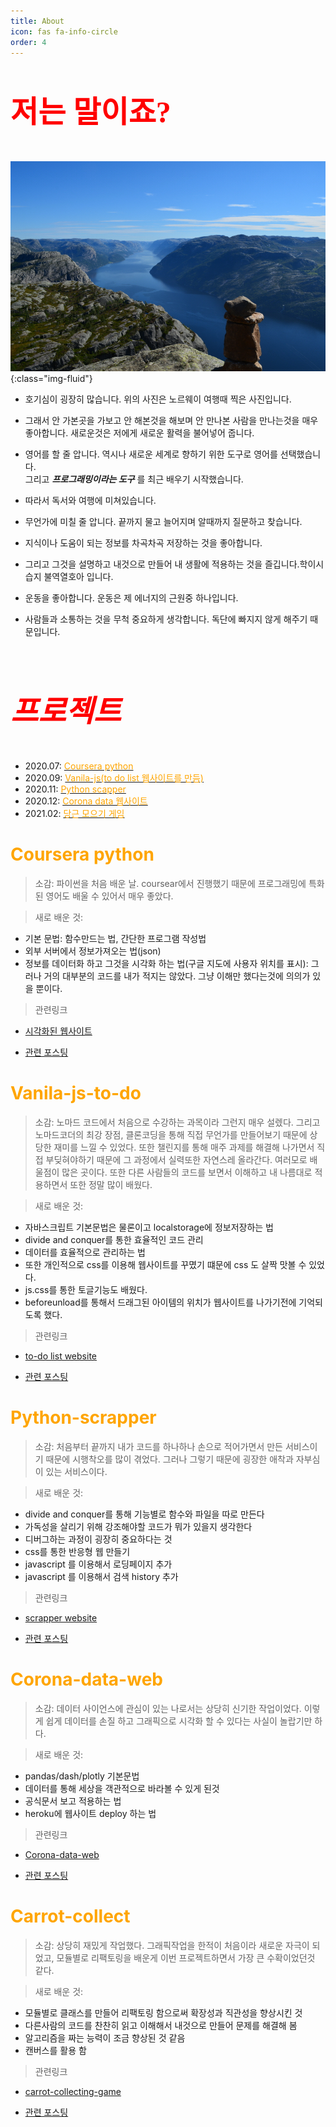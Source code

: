 ```yaml
---
title: About
icon: fas fa-info-circle
order: 4
---
```



<style>
p.a {
  font-family: "Times New Roman", Times, serif;
}
</style>

 <h1 class="text-center"><font color="red" size=7><p class="a">저는 말이죠?</p></font></h1>

![awesome](/assets/img/awesome.JPG){:class="img-fluid"}

- 호기심이 굉장히 많습니다. 위의 사진은 노르웨이 여행때 찍은 사진입니다.

- 그래서 안 가본곳을 가보고 안 해본것을 해보며 안 만나본 사람을 만나는것을 매우 좋아합니다. 새로운것은 저에게 새로운 활력을 불어넣어 줍니다.

- 영어를 할 줄 압니다. 역시나 새로운 세계로 향하기 위한 도구로 영어를 선택했습니다.  
  그리고 _**프로그래밍이라는 도구**_ 를 최근 배우기 시작했습니다.

- 따라서 독서와 여행에 미쳐있습니다.

- 무언가에 미칠 줄 압니다. 끝까지 물고 늘어지며 알때까지 질문하고 찾습니다.

- 지식이나 도움이 되는 정보를 차곡차곡 저장하는 것을 좋아합니다.

- 그리고 그것을 설명하고 내것으로 만들어 내 생활에 적용하는 것을 즐깁니다.학이시습지 불역열호아 입니다.

- 운동을 좋아합니다. 운동은 제 에너지의 근원중 하나입니다.

- 사람들과 소통하는 것을 무척 중요하게 생각합니다. 독단에 빠지지 않게 해주기 때문입니다.

<br/>

 <h1 class="text-center"><font color="red" size=7><i><p class="a">프로젝트</p></i></font></h1>

- 2020.07: [<font color="orange">Coursera python</font>](#coursera-python)
- 2020.09: [<font color="orange">Vanila-js(to do list 웹사이트를 만듬)</font>](#vanila-js-to-do)
- 2020.11: [<font color="orange">Python scapper</font>](#python-scrapper)
- 2020.12: [<font color="orange">Corona data 웹사이트</font>](#corona-data-web)
- 2021.02: [<font color="orange">당근 모으기 게임</font>](#carrot-collect)
  <!-- - [네 번째](#네-번째) -->
  <!-- - [다섯 번째](#다섯-번째) -->

# <font color="orange">Coursera python</font>

> 소감: 파이썬을 처음 배운 날. coursear에서 진행했기 때문에 프로그래밍에 특화된 영어도 배울 수 있어서 매우 좋았다.

> 새로 배운 것:

- 기본 문법: 함수만드는 법, 간단한 프로그램 작성법
- 외부 서버에서 정보가져오는 법(json)
- 정보를 데이터화 하고 그것을 시각화 하는 법(구글 지도에 사용자 위치를 표시): 그러나 거의 대부분의 코드를 내가 적지는 않았다. 그냥 이해만 했다는것에 의의가 있을 뿐이다.

> 관련링크

- [시각화된 웹사이트](https://yeonghunko.github.io/visualizing/)

- [관련 포스팅](https://yeonghunko.github.io/python/python-for-everyone2/)

# <font color="orange">Vanila-js-to-do</font>

> 소감: 노마드 코드에서 처음으로 수강하는 과목이라 그런지 매우 설렜다. 그리고 노마드코더의 최강 장점, 클론코딩을 통해 직접 무언가를 만들어보기 때문에 상당한 재미를 느낄 수 있었다. 또한 챌린지를 통해 매주 과제를 해결해 나가면서 직접 부딪혀야하기 때문에 그 과정에서 실력또한 자연스레 올라간다. 여러모로 배울점이 많은 곳이다. 또한 다른 사람들의 코드를 보면서 이해하고 내 나름대로 적용하면서 또한 정말 많이 배웠다.

> 새로 배운 것:

- 자바스크립트 기본문법은 물론이고 localstorage에 정보저장하는 법
- divide and conquer를 통한 효율적인 코드 관리
- 데이터를 효율적으로 관리하는 법
- 또한 개인적으로 css를 이용해 웹사이트를 꾸몄기 떄문에 css 도 살짝 맛볼 수 있었다.
- js.css를 통한 토글기능도 배웠다.
- beforeunload를 통해서 드래그된 아이템의 위치가 웹사이트를 나가기전에 기억되도록 했다.

> 관련링크

- [to-do list website](https://yeonghunko.github.io/TO-LIST-ADVANCED/)

- [관련 포스팅](https://yeonghunko.github.io/vanila%20js%20to-do-list/vanila13/)

# <font color="orange">Python-scrapper</font>

> 소감: 처음부터 끝까지 내가 코드를 하나하나 손으로 적어가면서 만든 서비스이기 때문에 시행착오를 많이 겪었다. 그러나 그렇기 때문에 굉장한 애착과 자부심이 있는 서비스이다.

> 새로 배운 것:

- divide and conquer를 통해 기능별로 함수와 파일을 따로 만든다
- 가독성을 살리기 위해 강조해야할 코드가 뭐가 있을지 생각한다
- 디버그하는 과정이 굉장히 중요하다는 것
- css를 통한 반응형 웹 만들기
- javascript 를 이용해서 로딩페이지 추가
- javascript 를 이용해서 검색 history 추가

> 관련링크

- [scrapper website](https://scrapperedited.yeonghunko.repl.co/)

- [관련 포스팅](https://yeonghunko.github.io/python%20scrapper/scrapper16/)

# <font color="orange">Corona-data-web</font>

> 소감: 데이터 사이언스에 관심이 있는 나로서는 상당히 신기한 작업이었다. 이렇게 쉽게 데이터를 손질 하고 그래픽으로 시각화 할 수 있다는 사실이 놀랍기만 하다.

> 새로 배운 것:

- pandas/dash/plotly 기본문법
- 데이터를 통해 세상을 객관적으로 바라볼 수 있게 된것
- 공식문서 보고 적용하는 법
- heroku에 웹사이트 deploy 하는 법

> 관련링크

- [Corona-data-web](https://corona-dashboard-awesome.herokuapp.com/)

- [관련 포스팅](https://yeonghunko.github.io/pandas/dash/corona/corona1/)

# <font color="orange">Carrot-collect</font>

> 소감: 상당히 재밌게 작업했다. 그래픽작업을 한적이 처음이라 새로운 자극이 되었고, 모듈별로 리팩토링을 배운게 이번 프로젝트하면서 가장 큰 수확이었던것 같다.

> 새로 배운 것:

- 모듈별로 클래스를 만들어 리팩토링 함으로써 확장성과 직관성을 향상시킨 것
- 다른사람의 코드를 찬찬히 읽고 이해해서 내것으로 만들어 문제를 해결해 봄
- 알고리즘을 짜는 능력이 조금 향상된 것 같음
- 캔버스를 활용 함

> 관련링크

- [carrot-collecting-game](https://yeonghunko.github.io/carrot_collect_advanced/)

- [관련 포스팅](https://yeonghunko.github.io/vanila%20js%20carrot%20game/carrot1/)
